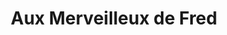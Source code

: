 ---
title: "Aux Merveilleux de Fred"
url: /paris/aux-merveilleux-de-fred-rue-daguerre/
shop: pâtisserie
---